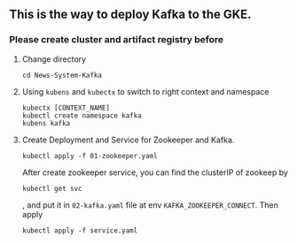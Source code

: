## This is the way to deploy Kafka to the GKE. 

### Please create cluster and artifact registry before

1. Change directory
    ```
    cd News-System-Kafka
    ```

2.  Using `kubens` and `kubectx` to switch to right context and namespace
    ```
    kubectx [CONTEXT_NAME]
    kubectl create namespace kafka
    kubens kafka
    ```

3. Create Deployment and Service for Zookeeper and Kafka.
    ```
    kubectl apply -f 01-zookeeper.yaml
    ```
    After create zookeeper service, you can find the clusterIP of zookeep by
    ```
    kubectl get svc
    ```
    , and put it in `02-kafka.yaml` file at env `KAFKA_ZOOKEEPER_CONNECT`. Then apply
    ```
    kubectl apply -f service.yaml
    ```
    